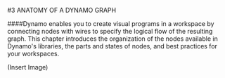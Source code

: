 #3 ANATOMY OF A DYNAMO GRAPH

####Dynamo enables you to create visual programs in a workspace by connecting nodes with wires to specify the logical flow of the resulting graph. This chapter introduces the organization of the nodes available in Dynamo's libraries, the parts and states of nodes, and best practices for your workspaces.  

(Insert Image)
